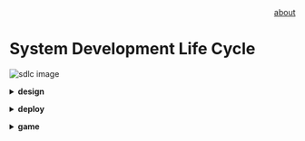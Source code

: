 <div align="right">
<a href="https://github.com/losophy/raindrop/blob/master/README.md">  about</a>
</div> 

# System Development Life Cycle

![sdlc image](https://www.guru99.com/images/1/080118_0641_SDLCSoftwar1.png)

<b><details><summary>design</summary></b>

* Design Pattern<br>
https://github.com/losophy/ideas/issues/11

</details>

<b><details><summary>deploy</summary></b>

* Docker<br>
Docker is a set of coupled software-as-a-service and platform-as-a-service products that use operating-system-level virtualization to develop and deliver software in packages called containers.<br>
-- I think docker can help me build big app(kbe, mongodb).

</details>


<b><details><summary>game</summary></b>

meeting->designing proto&config->coding->testing

</details>
